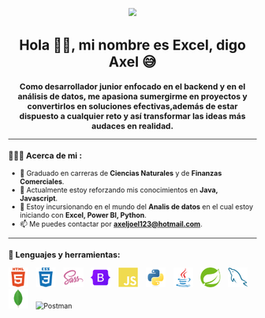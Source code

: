 <div id="header" align="center">
  <img src= "https://media.giphy.com/media/v1.Y2lkPTc5MGI3NjExZWExNGY2YjNiY2M1NDI4Y2M0YWM3ZjIxZTM2MjQzNGFjNjA4YmRhYyZlcD12MV9pbnRlcm5hbF9naWZzX2dpZklkJmN0PWc/3oKIPEqDGUULpEU0aQ/giphy.gif" width="230px"/>
  <h1 align="center"> Hola 🤝🏼, mi nombre es Excel, digo Axel 😅</h1>
  <h3 align="center"> Como desarrollador junior enfocado en el backend y en el análisis de datos, me apasiona sumergirme en proyectos y convertirlos en soluciones efectivas,además de estar dispuesto a cualquier reto y así transformar las ideas más audaces en realidad.</h3>
</div>

---

### 👨🏽‍💻 Acerca de mi :

- 🔭 Graduado en carreras de **Ciencias Naturales** y de **Finanzas Comerciales**. 
- 🌱 Actualmente estoy reforzando mis conocimientos en **Java, Javascript**.
- 🔰  Estoy incursionando en el mundo del **Analis de datos** en el cual estoy iniciando con **Excel, Power BI, Python**.
- 📫 Me puedes contactar por **axeljoel123@hotmail.com**.

---

<div align="left">
<h3> 🔨 Lenguajes y herramientas:  </h3>
<div>
<img src="https://github.com/devicons/devicon/blob/master/icons/html5/html5-plain-wordmark.svg" tittle="HTML5" alt="HTML"
width="40" height=40"/>&nbsp &nbsp;
<img src="https://github.com/devicons/devicon/blob/master/icons/css3/css3-plain-wordmark.svg" tittle="CSS3" alt="CSS"
width="40" height=40"/>&nbsp &nbsp;
<img src="https://github.com/devicons/devicon/blob/master/icons/sass/sass-original.svg" tittle="SASS" alt="SASS"
width="40" height=40"/>&nbsp &nbsp;
<img src="https://github.com/devicons/devicon/blob/master/icons/bootstrap/bootstrap-original.svg" tittle="BT" alt="BT"
width="40" height=40"/>&nbsp &nbsp;
<img src="https://github.com/devicons/devicon/blob/master/icons/javascript/javascript-plain.svg" tittle="JS" alt="Javascript"
width="40" height=40"/>&nbsp &nbsp;
<img src="https://github.com/devicons/devicon/blob/master/icons/python/python-original.svg" tittle="PY" alt="Python"
width="40" height=40"/>&nbsp &nbsp;
<img src="https://github.com/devicons/devicon/blob/master/icons/java/java-original.svg" tittle="Java" alt="Java"
width="40" height=40"/>&nbsp &nbsp;
<img src="https://github.com/devicons/devicon/blob/master/icons/spring/spring-original.svg" tittle="Spring" alt="Springboot"
width="40" height=40"/>&nbsp &nbsp;
<img src="https://github.com/devicons/devicon/blob/master/icons/mysql/mysql-original.svg" tittle="SQL" alt="SQL"
width="40" height=40"/>&nbsp &nbsp;
<img src="https://github.com/devicons/devicon/blob/master/icons/mongodb/mongodb-original.svg" tittle="MongoDB" alt="MongoDB"
width="40" height=40"/>&nbsp &nbsp;
<img src="https://www.vectorlogo.zone/logos/getpostman/getpostman-icon.svg" tittle="Postman" alt="Postman"
width="40" height=40"/>&nbsp &nbsp;

</div>
</div>

